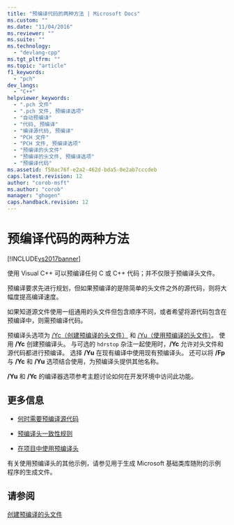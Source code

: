 ```yaml
---
title: "预编译代码的两种方法 | Microsoft Docs"
ms.custom: ""
ms.date: "11/04/2016"
ms.reviewer: ""
ms.suite: ""
ms.technology: 
  - "devlang-cpp"
ms.tgt_pltfrm: ""
ms.topic: "article"
f1_keywords: 
  - "pch"
dev_langs: 
  - "C++"
helpviewer_keywords: 
  - ".pch 文件"
  - ".pch 文件, 预编译选项"
  - "自动预编译"
  - "代码, 预编译"
  - "编译源代码, 预编译"
  - "PCH 文件"
  - "PCH 文件, 预编译选项"
  - "预编译的头文件"
  - "预编译的头文件, 预编译选项"
  - "预编译代码"
ms.assetid: f50ac76f-e2a2-462d-bda5-0e2ab7cccdeb
caps.latest.revision: 12
author: "corob-msft"
ms.author: "corob"
manager: "ghogen"
caps.handback.revision: 12
---
```

# 预编译代码的两种方法
[!INCLUDE[vs2017banner](../../assembler/inline/includes/vs2017banner.md)]

使用 Visual C\+\+ 可以预编译任何 C 或 C\+\+ 代码；并不仅限于预编译头文件。  
  
 预编译要求先进行规划，但如果预编译的是除简单的头文件之外的源代码，则将大幅度提高编译速度。  
  
 如果知道源文件使用一组通用的头文件但包含顺序不同，或者希望将源代码包含在预编译中，则需预编译代码。  
  
 预编译头选项为 [\/Yc（创建预编译的头文件）](../../build/reference/yc-create-precompiled-header-file.md) 和 [\/Yu（使用预编译的头文件）](../../build/reference/yu-use-precompiled-header-file.md)。  使用 **\/Yc** 创建预编译头。  与可选的 `hdrstop` 杂注一起使用时，**\/Yc** 允许对头文件和源代码都进行预编译。  选择 **\/Yu** 在现有编译中使用现有预编译头。  还可以将 **\/Fp** 与 **\/Yc** 和 **\/Yu** 选项结合使用，为预编译头提供其他名称。  
  
 **\/Yu** 和 **\/Yc** 的编译器选项参考主题讨论如何在开发环境中访问此功能。  
  
## 更多信息  
  
-   [何时需要预编译源代码](../../build/reference/when-to-precompile-source-code.md)  
  
-   [预编译头一致性规则](../../build/reference/precompiled-header-consistency-rules.md)  
  
-   [在项目中使用预编译头](../../build/reference/using-precompiled-headers-in-a-project.md)  
  
 有关使用预编译头的其他示例，请参见用于生成 Microsoft 基础类库随附的示例程序的生成文件。  
  
## 请参阅  
 [创建预编译的头文件](../../build/reference/creating-precompiled-header-files.md)